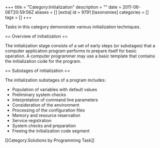 +++
title = "Category:Initialization"
description = ""
date = 2011-06-06T20:59:56Z
aliases = []
[extra]
id = 9791
[taxonomies]
categories = []
tags = []
+++

Tasks in this category demonstrate various initialization techniques.

== Overview of initialization ==

The initialization stage consists of a set of early steps (or substages) that a computer application program performs to prepare itself for basic operation. A computer programmer may use a basic template that contains the initialization code for the program.

== Substages of initialization ==

The initialization substages of a program includes:

* Population of variables with default values
* Preliminary system checks
* Interpretation of command line parameters
* Consideration of the environment
* Processing of the configuration files
* Memory and resource reservation
* Service registration
* System checks and preparation
* Freeing the initialization code segment

[[Category:Solutions by Programming Task]]
